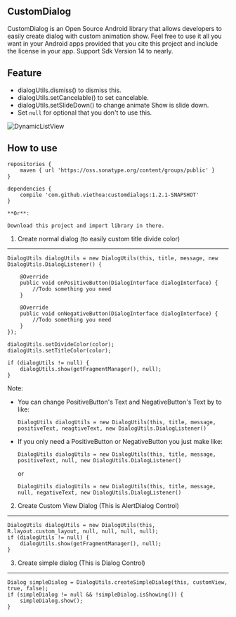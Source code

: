 CustomDialog
-----
CustomDialog is an Open Source Android library that allows developers to easily create dialog with custom animation show.
Feel free to use it all you want in your Android apps provided that you cite this project and include the license in your app.
Support Sdk Version 14 to nearly.

Feature
-----
- dialogUtils.dismiss() to dismiss this.
- dialogUtils.setCancelable() to set cancelable.
- dialogUtils.setSlideDown() to change animate Show is slide down.
- Set `null` for optional that you don't to use this.

![](https://github.com/viethoa/CustomDialog/blob/master/hhuog.gif "DynamicListView")

How to use
-----
    repositories {
        maven { url 'https://oss.sonatype.org/content/groups/public' }
    }

    dependencies {
        compile 'com.github.viethoa:customdialogs:1.2.1-SNAPSHOT'
    }

    **Or**:

    Download this project and import library in there.

1. Create normal dialog (to easily custom title divide color)
-----
    DialogUtils dialogUtils = new DialogUtils(this, title, message, new DialogUtils.DialogListener() {

        @Override
        public void onPositiveButton(DialogInterface dialogInterface) {
            //Todo something you need
        }

        @Override
        public void onNegativeButton(DialogInterface dialogInterface) {
            //Todo something you need
        }
    });

    dialogUtils.setDivideColor(color);
    dialogUtils.setTitleColor(color);

    if (dialogUtils != null) {
        dialogUtils.show(getFragmentManager(), null);
    }

Note: 
- You can change PositiveButton's Text and NegativeButton's Text by to like:

    `DialogUtils dialogUtils = new DialogUtils(this, title, message, positiveText, neagtiveText, new DialogUtils.DialogListener()`

- If you only need a PositiveButton or NegativeButton you just make like:

    `DialogUtils dialogUtils = new DialogUtils(this, title, message, positiveText, null, new DialogUtils.DialogListener()`

    or

    `DialogUtils dialogUtils = new DialogUtils(this, title, message, null, negativeText, new DialogUtils.DialogListener()`

2. Create Custom View Dialog (This is AlertDialog Control)
-----
    DialogUtils dialogUtils = new DialogUtils(this, R.layout.custom_layout, null, null, null, null);
    if (dialogUtils != null) {
        dialogUtils.show(getFragmentManager(), null);
    }

3. Create simple dialog (This is Dialog Control)
-----

    Dialog simpleDialog = DialogUtils.createSimpleDialog(this, customView, true, false);
    if (simpleDialog != null && !simpleDialog.isShowing()) {
        simpleDialog.show();
    }




